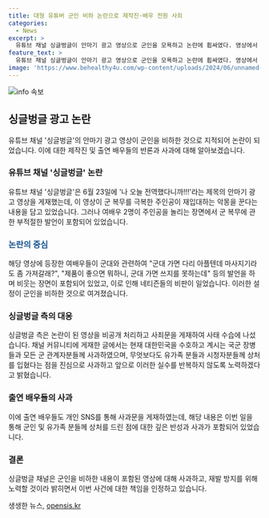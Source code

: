 ```yaml
---
title: 대형 유튜버 군인 비하 논란으로 제작진·배우 전원 사죄
categories:
  - News
excerpt: >
  유튜브 채널 싱글벙글이 안마기 광고 영상으로 군인을 모욕하고 논란에 휩싸였다. 영상에서 출연한 배우들이 군인을 놀린 발언을 하면서 인터넷 상에서 비판을 받았고, 채널은 영상을 삭제하고 사죄문을 게재했다. 특히 군 관련 사건이 연상될 수 있는 발언으로 유가족과 시청자들에게 상처를 주었다는 점을 사과하며, 앞으로 이러한 실수를 방지하기 위해 노력하겠다고 강조했다. 출연 배우들 또한 개인 SNS를 통해 사과문을 게재했다. 
feature_text: >
  유튜브 채널 싱글벙글이 안마기 광고 영상으로 군인을 모욕하고 논란에 휩싸였다. 영상에서 출연한 배우들이 군인을 놀린 발언을 하면서 인터넷 상에서 비판을 받았고, 채널은 영상을 삭제하고 사죄문을 게재했다. 특히 군 관련 사건이 연상될 수 있는 발언으로 유가족과 시청자들에게 상처를 주었다는 점을 사과하며, 앞으로 이러한 실수를 방지하기 위해 노력하겠다고 강조했다. 출연 배우들 또한 개인 SNS를 통해 사과문을 게재했다. 
image: 'https://www.behealthy4u.com/wp-content/uploads/2024/06/unnamed-file.png'
---
```


<p><img src="https://www.behealthy4u.com/wp-content/uploads/2024/06/unnamed-file.png" alt="info 속보" /></p>

<h2 data-ke-size="size26">싱글벙글 광고 논란</h2>

<p data-ke-size="size16">유튜브 채널 '싱글벙글'의 안마기 광고 영상이 군인을 비하한 것으로 지적되어 논란이 되었습니다. 이에 대한 제작진 및 출연 배우들의 반론과 사과에 대해 알아보겠습니다.</p>

<h3>유튜브 채널 '싱글벙글' 논란</h3>

<p data-ke-size="size16">유튜브 채널 '싱글벙글'은 6월 23일에 '나 오늘 전역했다니까!!!'라는 제목의 안마기 광고 영상을 게재했는데, 이 영상이 군 복무를 극복한 주인공이 재입대하는 악몽을 꾼다는 내용을 담고 있었습니다. 그러나 여배우 2명이 주인공을 놀리는 장면에서 군 복무에 관한 부적절한 발언이 포함되어 있었습니다.</p>

<h3><span style="color: #1a5490;">논란의 중심</span></h3>

<p data-ke-size="size16">해당 영상에 등장한 여배우들이 군대와 관련하여 "군대 가면 다리 아플텐데 마사지기라도 좀 가져갈래?", "제품이 좋으면 뭐하니, 군대 가면 쓰지를 못하는데" 등의 발언을 하며 비웃는 장면이 포함되어 있었고, 이로 인해 네티즌들의 비판이 일었습니다. 이러한 설정이 군인을 비하한 것으로 여겨졌습니다.</p>

<h3>싱글벙글 측의 대응</h3>

<p data-ke-size="size16">싱글벙글 측은 논란이 된 영상을 비공개 처리하고 사죄문을 게재하여 사태 수습에 나섰습니다. 채널 커뮤니티에 게재한 글에서는 현재 대한민국을 수호하고 계시는 국군 장병들과 모든 군 관계자분들께 사과하였으며, 무엇보다도 유가족 분들과 시청자분들께 상처를 입혔다는 점을 진심으로 사과하고 앞으로 이러한 실수를 반복하지 않도록 노력하겠다고 밝혔습니다.</p>

<h3>출연 배우들의 사과</h3>

<p data-ke-size="size16">이에 출연 배우들도 개인 SNS를 통해 사과문을 게재하였는데, 해당 내용은 이번 일을 통해 군인 및 유가족 분들께 상처를 드린 점에 대한 깊은 반성과 사과가 포함되어 있었습니다.</p>

<h3>결론</h3>

<p data-ke-size="size16">싱글벙글 채널은 군인을 비하한 내용이 포함된 영상에 대해 사과하고, 재발 방지를 위해 노력할 것이라 밝히면서 이번 사건에 대한 책임을 인정하고 있습니다.</p>
생생한 뉴스, <a href="https://opensis.kr" rel="dofollow">opensis.kr</a>


